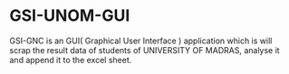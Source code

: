 # GSI-UNOM-GUI
GSI-GNC is an GUI( Graphical User Interface ) application which is will scrap the result data of students of UNIVERSITY OF MADRAS, analyse it and append it to the excel sheet.
